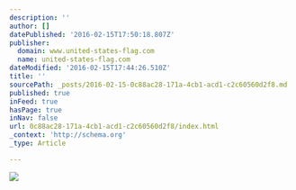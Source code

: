 ```yaml
---
description: ''
author: []
datePublished: '2016-02-15T17:50:18.807Z'
publisher:
  domain: www.united-states-flag.com
  name: united-states-flag.com
dateModified: '2016-02-15T17:44:26.510Z'
title: ''
sourcePath: _posts/2016-02-15-0c88ac28-171a-4cb1-acd1-c2c60560d2f8.md
published: true
inFeed: true
hasPage: true
inNav: false
url: 0c88ac28-171a-4cb1-acd1-c2c60560d2f8/index.html
_context: 'http://schema.org'
_type: Article

---
```

![](http://www.united-states-flag.com/media/catalog/product/cache/2/image/9df78eab33525d08d6e5fb8d27136e95/s/d/sdc35skp_-00_dc-flag-3x5-feet-superknit-polyester.jpg)